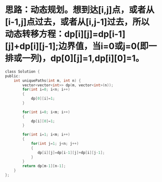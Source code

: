 # 思路：动态规划。想到达[i,j]点，或者从[i-1,j]点过去，或者从[i,j-1]过去，所以动态转移方程：dp[i][j]=dp[i-1][j]+dp[i][j-1];边界值，当i=0或j=0(即一排或一列)，dp[0][j]=1,dp[i][0]=1。
```c
class Solution {
public:
    int uniquePaths(int m, int n) {
        vector<vector<int>> dp(m, vector<int>(n));
        for(int i=0; i<n; i++)
        {
            dp[0][i]=1;
        }
        
        for(int i=0; i<m; i++)
        {
            dp[i][0]=1;
        }
        
        for(int i=1; i<m; i++)
        {
            for(int j=1; j<n; j++)
            {
               dp[i][j]=dp[i-1][j]+dp[i][j-1];
            }
        }
        return dp[m-1][n-1];
    }
};
```
